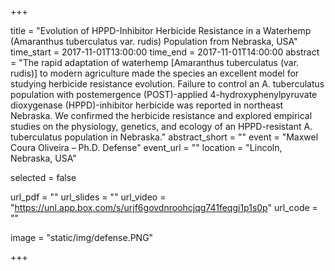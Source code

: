 +++

title = "Evolution of HPPD-Inhibitor Herbicide Resistance in a Waterhemp (Amaranthus tuberculatus var. rudis) Population from Nebraska, USA"
time_start = 2017-11-01T13:00:00
time_end = 2017-11-01T14:00:00
abstract = "The rapid adaptation of waterhemp [Amaranthus tuberculatus (var. rudis)] to modern agriculture made the species an excellent model for studying herbicide resistance evolution. Failure to control an A. tuberculatus population with postemergence (POST)-applied 4-hydroxyphenylpyruvate dioxygenase (HPPD)-inhibitor herbicide was reported in northeast Nebraska. We confirmed the herbicide resistance and explored empirical studies on the physiology, genetics, and ecology of an HPPD-resistant A. tuberculatus population in Nebraska."
abstract_short = ""
event = "Maxwel Coura Oliveira – Ph.D. Defense"
event_url = ""
location = "Lincoln, Nebraska, USA"


selected = false


url_pdf = ""
url_slides = "" 
url_video = "https://unl.app.box.com/s/urjf6govdnroohcjqg741feqgi1p1s0p"
url_code = ""


image = "static/img/defense.PNG"


+++